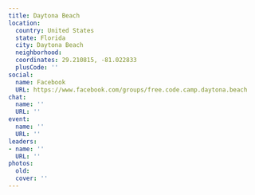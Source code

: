```yaml
---
title: Daytona Beach
location:
  country: United States
  state: Florida
  city: Daytona Beach
  neighborhood: 
  coordinates: 29.210815, -81.022833
  plusCode: ''
social:
  name: Facebook
  URL: https://www.facebook.com/groups/free.code.camp.daytona.beach
chat:
  name: ''
  URL: ''
event:
  name: ''
  URL: ''
leaders:
- name: ''
  URL: ''
photos:
  old: 
  cover: ''
---
```

